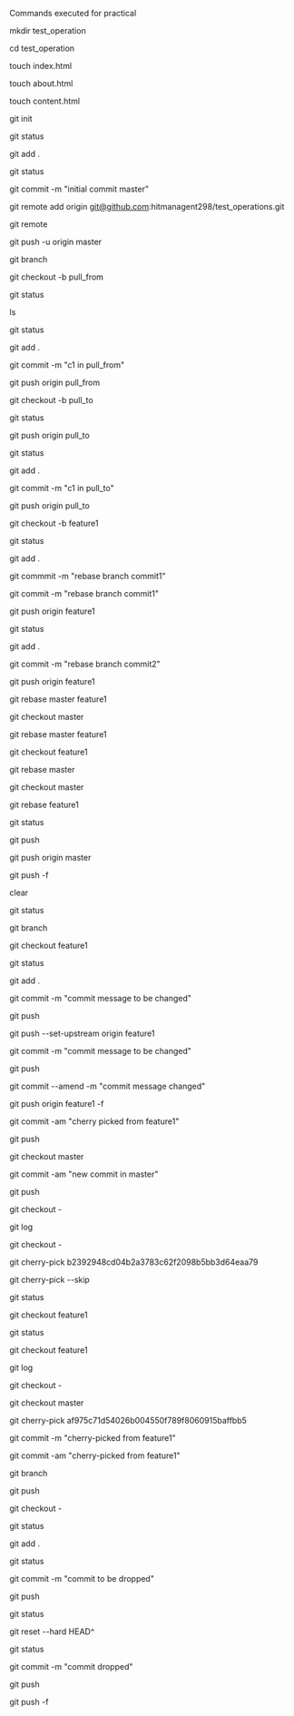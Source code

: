 Commands executed for practical

mkdir test_operation

cd test_operation

touch index.html

touch about.html

touch content.html

git init

git status

git add .

git status

git commit -m "initial commit master"

git remote add origin git@github.com:hitmanagent298/test_operations.git

git remote 

git push -u origin master

git branch

git checkout -b pull_from

git status

ls

git status

git add .

git commit -m "c1 in pull_from"

git push origin pull_from

git checkout -b pull_to

git status

git push origin pull_to

git status

git add .

git commit -m  "c1 in pull_to"

git push origin pull_to

git checkout -b feature1

git status

git add .

git commmit -m "rebase branch commit1"

git commit -m "rebase branch commit1"

git push origin feature1

git status

git add .

git commit -m "rebase branch commit2"

git push origin feature1

git rebase master feature1

git checkout master

git rebase master feature1

git checkout feature1

git rebase master

git checkout master

git rebase feature1

git status

git push

git push origin master

git push -f

clear

git status

git branch

git checkout feature1 

git status

git add .

git commit -m "commit message to be changed"

git push

git push --set-upstream origin feature1

git commit -m "commit message to be changed"

git push

git commit --amend -m "commit message changed"

git push origin feature1 -f

git commit -am "cherry picked from feature1"

git push 

git checkout master

git commit -am "new commit in master"

git push 

git checkout -

git log

git checkout -

git cherry-pick b2392948cd04b2a3783c62f2098b5bb3d64eaa79

git cherry-pick --skip

git status

git checkout feature1

git status

git checkout feature1

git log

git checkout -

git checkout master

git cherry-pick af975c71d54026b004550f789f8060915baffbb5

git commit -m  "cherry-picked from feature1"

git commit -am  "cherry-picked from feature1"

git branch

git push

git checkout -

git status

git add .

git status

git commit -m "commit to be dropped"

git push

git status

git reset --hard HEAD^

git status

git commit -m "commit dropped"

git push

git push -f
